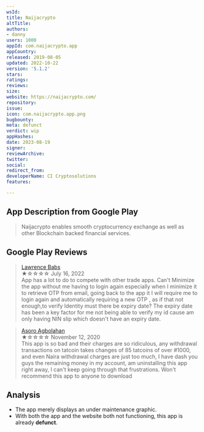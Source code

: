 ```yaml
---
wsId: 
title: Naijacrypto
altTitle: 
authors:
- danny
users: 1000
appId: com.naijacrypto.app
appCountry: 
released: 2019-08-05
updated: 2022-10-22
version: '5.1.2'
stars: 
ratings: 
reviews: 
size: 
website: https://naijacrypto.com/
repository: 
issue: 
icon: com.naijacrypto.app.png
bugbounty: 
meta: defunct
verdict: wip
appHashes: 
date: 2023-08-19
signer: 
reviewArchive: 
twitter: 
social: 
redirect_from: 
developerName: CI Cryptosolutions
features: 

---
```


## App Description from Google Play

> Naijacrypto enables smooth cryptocurrency exchange as well as other Blockchain backed financial services.

## Google Play Reviews

> [Lawrence Babs](https://play.google.com/store/apps/details?id=com.naijacrypto.app&gl=ng)<br>
  ★☆☆☆☆ July 16, 2022 <br>
       App has a lot to do to compete with other trade apps. Can't Minimize the app without me having to login again especially when I minimize it to retrieve OTP from email, going back to the app it I will require me to login again and automatically requiring a new OTP , as if that not enough,to verify Identity must there be expiry date? The expiry date has been a key factor for me not being able to verify my id cause am only having NIN slip which doesn't have an expiry date.

> [Asoro Agbolahan](https://play.google.com/store/apps/details?id=com.naijacrypto.app&gl=ng)<br>
  ★☆☆☆☆ November 12, 2020 <br>
       This app is so bad and their charges are so ridiculous, any withdrawal transactions on tatcoin takes changes of 85 tatcoins of over #1000, and even Naira withdrawal charges are just too much, I have dash you guys the remaining money in my account, am uninstalling this app right away, I can't keep going through that frustrations. Won't recommend this app to anyone to download

## Analysis 

- The app merely displays an under maintenance graphic.
- With both the app and the website both not functioning, this app is already **defunct**.
